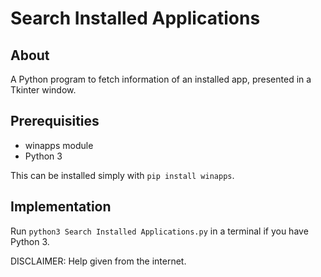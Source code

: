 # Search Installed Applications

## About

A Python program to fetch information of an installed app, presented in a Tkinter window.

## Prerequisities 

- winapps module
- Python 3

This can be installed simply with `pip install winapps`.

## Implementation

Run `python3 Search Installed Applications.py` in a terminal if you have Python 3.

DISCLAIMER: Help given from the internet.
